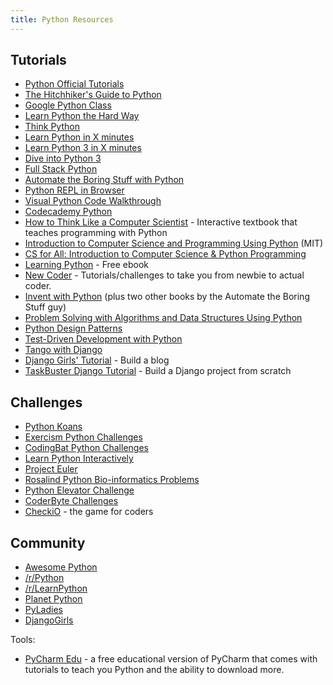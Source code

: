 ```yaml
---
title: Python Resources
---
```

## Tutorials

*   [Python Official Tutorials](https://docs.python.org/3/tutorial/)
*   [The Hitchhiker's Guide to Python](https://python-guide.readthedocs.org/en/latest/)
*   [Google Python Class](https://developers.google.com/edu/python/)
*   [Learn Python the Hard Way](http://learnpythonthehardway.org/book/)
*   [Think Python](http://www.greenteapress.com/thinkpython/html/index.html)
*   [Learn Python in X minutes](https://learnxinyminutes.com/docs/python/)
*   [Learn Python 3 in X minutes](https://learnxinyminutes.com/docs/python3/)
*   [Dive into Python 3](http://www.diveintopython3.net/)
*   [Full Stack Python](http://www.fullstackpython.com/)
*   [Automate the Boring Stuff with Python](https://automatetheboringstuff.com/)
*   [Python REPL in Browser](https://repl.it/languages/python3)
*   [Visual Python Code Walkthrough](http://pythontutor.com/)
*   [Codecademy Python](https://www.codecademy.com/learn/python)
*   [How to Think Like a Computer Scientist](http://interactivepython.org/runestone/static/thinkcspy/index.html) - Interactive textbook that teaches programming with Python
*   [Introduction to Computer Science and Programming Using Python](https://www.edx.org/course/introduction-computer-science-mitx-6-00-1x-8) (MIT)
*   [CS for All: Introduction to Computer Science & Python Programming](https://www.edx.org/course/cs-all-introduction-computer-science-harveymuddx-cs005x-0)
*   [Learning Python](https://www.packtpub.com/packt/free-ebook/learning-python) - Free ebook
*   [New Coder](http://newcoder.io/) - Tutorials/challenges to take you from newbie to actual coder.
*   [Invent with Python](https://inventwithpython.com/) (plus two other books by the Automate the Boring Stuff guy)
*   [Problem Solving with Algorithms and Data Structures Using Python](http://interactivepython.org/runestone/static/pythonds/index.html)
*   [Python Design Patterns](https://github.com/faif/python-patterns)
*   [Test-Driven Development with Python](http://chimera.labs.oreilly.com/books/1234000000754/index.html)
*   [Tango with Django](http://www.tangowithdjango.com/)
*   [Django Girls' Tutorial](http://tutorial.djangogirls.org/en/) - Build a blog
*   [TaskBuster Django Tutorial](http://www.marinamele.com/taskbuster-django-tutorial) - Build a Django project from scratch

## Challenges

*   [Python Koans](https://github.com/gregmalcolm/python_koans)
*   [Exercism Python Challenges](http://exercism.io/languages/python)
*   [CodingBat Python Challenges](http://codingbat.com/python)
*   [Learn Python Interactively](http://www.learnpython.org/)
*   [Project Euler](http://projecteuler.net/)
*   [Rosalind Python Bio-informatics Problems](http://rosalind.info/problems/locations/)
*   [Python Elevator Challenge](https://github.com/mshang/python-elevator-challenge)
*   [CoderByte Challenges](https://coderbyte.com/)
*   [CheckiO](https://checkio.org) - the game for coders

## Community

*   [Awesome Python](https://github.com/vinta/awesome-python)
*   [/r/Python](https://www.reddit.com/r/python)
*   [/r/LearnPython](https://www.reddit.com/r/learnpython)
*   [Planet Python](http://planetpython.org/)
*   [PyLadies](http://www.pyladies.com/)
*   [DjangoGirls](https://djangogirls.org/)

Tools:

*   [PyCharm Edu](https://www.jetbrains.com/pycharm-edu/) - a free educational version of PyCharm that comes with tutorials to teach you Python and the ability to download more.